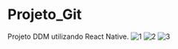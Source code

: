 # Projeto_Git
Projeto DDM utilizando React Native.
![1](https://user-images.githubusercontent.com/85840803/127514031-07305a33-368a-47e7-8c3b-49f882954db9.png)
![2](https://user-images.githubusercontent.com/85840803/127514084-a3bf9f94-585a-4169-89f9-57827558e1cd.png)
![3](https://user-images.githubusercontent.com/85840803/127514102-c11f7d5f-11ed-4400-8892-f00df66de59d.png)
